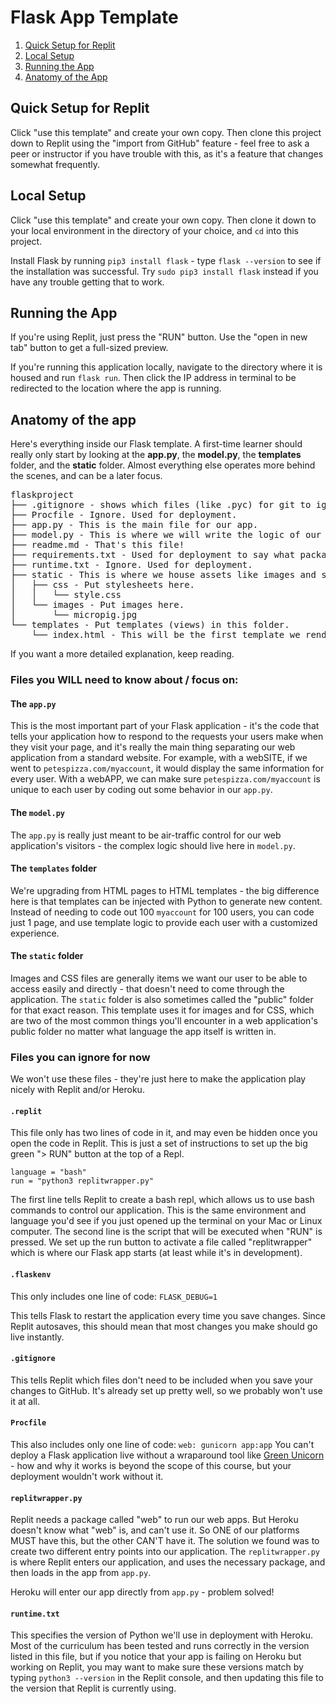 # Flask App Template

1. [Quick Setup for Replit](#setup)
2. [Local Setup](#local-setup)
2. [Running the App](#run)
3. [Anatomy of the App](#anatomy)

## Quick Setup for Replit<a id="setup"></a>

Click "use this template" and create your own copy. Then clone this project down to Replit using the "import from GitHub" feature - feel free to ask a peer or instructor if you have trouble with this, as it's a feature that changes somewhat frequently. 

## Local Setup<a id="local-setup"></a>

Click "use this template" and create your own copy. Then clone it down to your local environment in the directory of your choice, and `cd` into this project. 

Install Flask by running `pip3 install flask` - type `flask --version` to see if the installation was successful. Try `sudo pip3 install flask` instead if you have any trouble getting that to work.


## Running the App<a id="run"></a>

If you're using Replit, just press the "RUN" button. Use the "open in new tab" button to get a full-sized preview. 

If you're running this application locally, navigate to the directory where it is housed and run `flask run`. Then click the IP address in terminal to be redirected to the location where the app is running. 

## Anatomy of the app<a id="anatomy"></a>

Here's everything inside our Flask template. A first-time learner should really only start by looking at the **app.py**, the **model.py**, the **templates** folder, and the **static** folder. Almost everything else operates more behind the scenes, and can be a later focus. 

<pre>
flaskproject
├── .gitignore - shows which files (like .pyc) for git to ignore.
├── Procfile - Ignore. Used for deployment.
├── app.py - This is the main file for our app.
├── model.py - This is where we will write the logic of our app.
├── readme.md - That's this file!
├── requirements.txt - Used for deployment to say what packages are needed.
├── runtime.txt - Ignore. Used for deployment.
├── static - This is where we house assets like images and stylesheets.
│   ├── css - Put stylesheets here.
│   │   └── style.css
│   └── images - Put images here.
│       └── micropig.jpg
└── templates - Put templates (views) in this folder.
    └── index.html - This will be the first template we render.
</pre>

If you want a more detailed explanation, keep reading.

### Files you WILL need to know about / focus on:

#### The `app.py`

This is the most important part of your Flask application - it's the code that tells your application how to respond to the requests your users make when they visit your page, and it's really the main thing separating our web application from a standard website. For example, with a webSITE, if we went to `petespizza.com/myaccount`, it would display the same information for every user. With a webAPP, we can make sure `petespizza.com/myaccount` is unique to each user by coding out some behavior in our `app.py`.

#### The `model.py`

The `app.py` is really just meant to be air-traffic control for our web application's visitors - the complex logic should live here in `model.py`. 

#### The `templates` folder

We're upgrading from HTML pages to HTML templates - the big difference here is that templates can be injected with Python to generate new content. Instead of needing to code out 100 `myaccount` for 100 users, you can code just 1 page, and use template logic to provide each user with a customized experience. 

#### The `static` folder

Images and CSS files are generally items we want our user to be able to access easily and directly - that doesn't need to come through the application. The `static` folder is also sometimes called the "public" folder for that exact reason. This template uses it for images and for CSS, which are two of the most common things you'll encounter in a web application's public folder no matter what language the app itself is written in. 

### Files you can ignore for now

We won't use these files - they're just here to make the application play nicely with Replit and/or Heroku. 

#### `.replit`

This file only has two lines of code in it, and may even be hidden once you open the code in Replit. This is just a set of instructions to set up the big green "> RUN" button at the top of a Repl.

```
language = "bash"
run = "python3 replitwrapper.py"
```

The first line tells Replit to create a bash repl, which allows us to use bash commands to control our application. This is the same environment and language you'd see if you just opened up the terminal on your Mac or Linux computer. The second line is the script that will be executed when "RUN" is pressed. We set up the run button to activate a file called "replitwrapper" which is where our Flask app starts (at least while it's in development). 

#### `.flaskenv`

This only includes one line of code: `FLASK_DEBUG=1`

This tells Flask to restart the application every time you save changes. Since Replit autosaves, this should mean that most changes you make should go live instantly. 

#### `.gitignore`

This tells Replit which files don't need to be included when you save your changes to GitHub. It's already set up pretty well, so we probably won't use it at all. 

#### `Procfile`

This also includes only one line of code: `web: gunicorn app:app`
You can't deploy a Flask application live without a wraparound tool like [Green Unicorn](https://gunicorn.org/) - how and why it works is beyond the scope of this course, but your deployment wouldn't work without it. 

#### `replitwrapper.py`

Replit needs a package called "web" to run our web apps. But Heroku doesn't know what "web" is, and can't use it. So ONE of our platforms MUST have this, but the other CAN'T have it. The solution we found was to create two different entry points into our application. The `replitwrapper.py` is where Replit enters our application, and uses the necessary package, and then loads in the app from `app.py`.

Heroku will enter our app directly from `app.py` - problem solved!

#### `runtime.txt`

This specifies the version of Python we'll use in deployment with Heroku. Most of the curriculum has been tested and runs correctly in the version listed in this file, but if you notice that your app is failing on Heroku but working on Replit, you may want to make sure these versions match by typing `python3 --version` in the Replit console, and then updating this file to the version that Replit is currently using. 